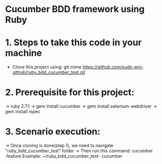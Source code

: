 # Cucumber BDD framework using Ruby

# 1. Steps to take this code in your machine
- Clone this project using: git clone https://github.com/sudo-anji-github/ruby_bdd_cucumber_test.git

# 2. Prerequisite for this project:
-> ruby 2.7.1
-> gem install cucumber
-> gem install selenium-webdriver
-> gem install rspec

# 3. Scenario execution:
-> Once cloning is done(step 1), we need to navigate "ruby_bdd_cucumber_test" folder
-> Then run this command: cucumber <filename>.feature
   Example: ~/ruby_bdd_cucumber_test- cucumber 
